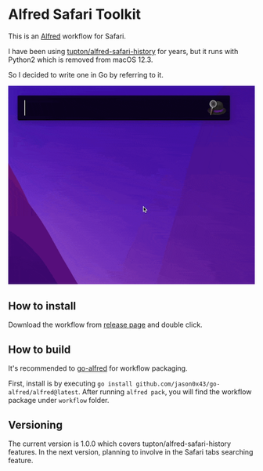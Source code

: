 # Alfred Safari Toolkit

This is an [Alfred](https://www.alfredapp.com) workflow for Safari.

I have been using [tupton/alfred-safari-history](https://github.com/tupton/alfred-safari-history) for years, but it runs with Python2 which is removed from macOS 12.3.

So I decided to write one in Go by referring to it.

![](screenshot1.gif)

## How to install

Download the workflow from [release page](https://github.com/addozhang/alfred-safari-toolkit/releases) and double click.

## How to build

It's recommended to [go-alfred](https://github.com/jason0x43/go-alfred) for workflow packaging.

First, install is by executing `go install github.com/jason0x43/go-alfred/alfred@latest`.
After running `alfred pack`, you will find the workflow package under `workflow` folder. 

## Versioning

The current version is 1.0.0 which covers tupton/alfred-safari-history features. In the next version, planning to involve in the Safari tabs searching feature.
